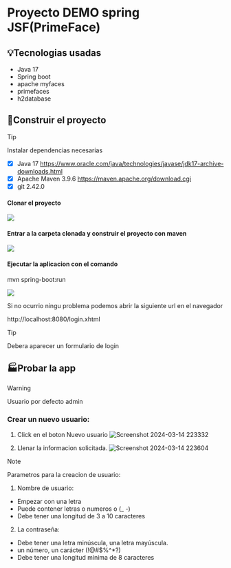 # Proyecto DEMO spring JSF(PrimeFace)
## :bulb:Tecnologias usadas
<ul>
  <li>Java 17</li>
  <li>Spring boot</li>
  <li>apache myfaces</li>
  <li>primefaces</li>
  <li>h2database</li>
</ul>

## :hammer:Construir el proyecto
> [!TIP]
> Instalar dependencias necesarias
> - [x] Java 17 https://www.oracle.com/java/technologies/javase/jdk17-archive-downloads.html
> - [x] Apache Maven 3.9.6 https://maven.apache.org/download.cgi
> - [x] git 2.42.0
<h4>Clonar el proyecto</h4>
<img src="https://github.com/maleman/webapp-jsf-spring/assets/12504018/a33bf44a-bc60-4b36-8797-033c5a6409d6" />

<h4>Entrar a la carpeta clonada y construir el proyecto con maven</h4>
<img src="https://github.com/maleman/webapp-jsf-spring/assets/12504018/7f0b298f-05db-498d-85c0-ddd96eb83873" />

<h4>Ejecutar la aplicacion con el comando </h4>
<p>mvn spring-boot:run</p>
<img src="https://github.com/maleman/webapp-jsf-spring/assets/12504018/6ea8211a-bd2b-405f-944f-ae66464aadba" />
<br/>
<p>Si no ocurrio ningu problema podemos abrir la siguiente url en el navegador</p>
http://localhost:8080/login.xhtml

> [!TIP]
> Debera aparecer un formulario de login

## :factory:Probar la app
> [!WARNING]
> Usuario por defecto admin

### Crear un nuevo usuario:
1. Click en el boton Nuevo usuario 
![Screenshot 2024-03-14 223332](https://github.com/maleman/webapp-jsf-spring/assets/12504018/8729d84d-4051-4b0d-8476-b9486772e96a)

2. Llenar la informacion solicitada. 
![Screenshot 2024-03-14 223604](https://github.com/maleman/webapp-jsf-spring/assets/12504018/ee5983e1-3f01-4217-b849-f540d1f1b9fa)

> [!NOTE]
> Parametros para la creacion de usuario:
> 1. Nombre de usuario:
>   - Empezar con una letra
>   - Puede contener letras o numeros o (_ -)
>   - Debe tener una longitud de 3 a 10 caracteres
> 2. La contraseña:
>   - Debe tener una letra minúscula, una letra mayúscula.
>   - un número, un carácter (\!@#$%^*?)
>   - Debe tener una longitud minima de 8 caracteres
